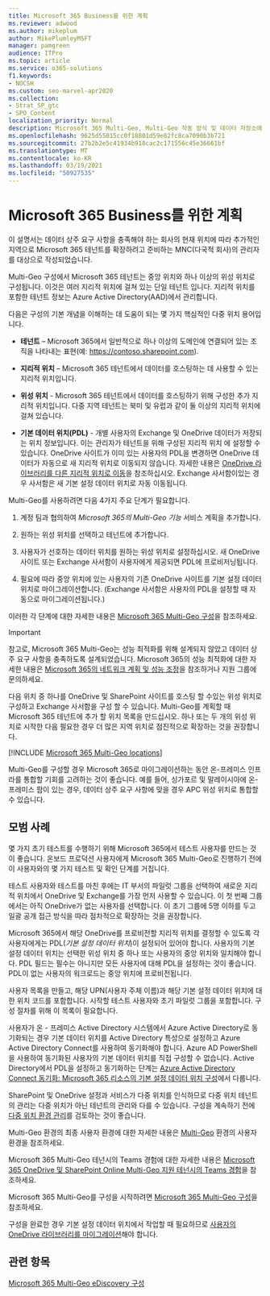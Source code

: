 ```yaml
---
title: Microsoft 365 Business를 위한 계획
ms.reviewer: adwood
ms.author: mikeplum
author: MikePlumleyMSFT
manager: pamgreen
audience: ITPro
ms.topic: article
ms.service: o365-solutions
f1.keywords:
- NOCSH
ms.custom: seo-marvel-apr2020
ms.collection:
- Strat_SP_gtc
- SPO_Content
localization_priority: Normal
description: Microsoft 365 Multi-Geo, Multi-Geo 작동 방식 및 데이터 저장소에 사용할 수 있는 지리적 위치에 대해 알아봅니다.
ms.openlocfilehash: 9625d55015cc0f18801d59e82fc8ca7090b3b721
ms.sourcegitcommit: 27b2b2e5c41934b918cac2c171556c45e36661bf
ms.translationtype: MT
ms.contentlocale: ko-KR
ms.lasthandoff: 03/19/2021
ms.locfileid: "50927535"
---
```

# <a name="plan-for-microsoft-365-multi-geo"></a>Microsoft 365 Business를 위한 계획

이 설명서는 데이터 상주 요구 사항을 충족해야 하는 회사의 현재 위치에 따라 추가적인 지역으로 Microsoft 365 테넌트를 확장하려고 준비하는 MNC(다국적 회사)의 관리자를 대상으로 작성되었습니다.

Multi-Geo 구성에서 Microsoft 365 테넌트는 중앙 위치와 하나 이상의 위성 위치로 구성됩니다. 이것은 여러 지리적 위치에 걸쳐 있는 단일 테넌트
입니다. 지리적 위치를 포함한 테넌트 정보는 Azure Active Directory(AAD)에서 관리합니다.

다음은 구성의 기본 개념을 이해하는 데 도움이 되는 몇 가지 핵심적인 다중 위치 용어입니다.

-   **테넌트** – Microsoft 365에서 일반적으로 하나 이상의 도메인에 연결되어 있는 조직을 나타내는 표현(예: https://contoso.sharepoint.com). 

-   **지리적 위치** – Microsoft 365 테넌트에서 데이터를 호스팅하는 데 사용할 수 있는 지리적 위치입니다.

-   **위성 위치** - Microsoft 365 테넌트에서 데이터를 호스팅하기 위해 구성한 추가 지리적 위치입니다. 다중 지역 테넌트는 북미 및 유럽과 같이 둘 이상의 지리적 위치에 걸쳐 있습니다.

-   **기본 데이터 위치(PDL)** - 개별 사용자의 Exchange 및 OneDrive 데이터가 저장되는 위치 정보입니다. 이는 관리자가 테넌트을 위해 구성된 지리적 위치 에 설정할 수 있습니다. OneDrive 사이트가 이미 있는 사용자의 PDL을 변경하면 OneDrive 데이터가 자동으로 새 지리적 위치로 이동되지 않습니다. 자세한 내용은 [OneDrive 라이브러리를 다른 지리적 위치로 이동](move-onedrive-between-geo-locations.md)을 참조하십시오. Exchange 사서함이있는 경우 사서함은 새 기본 설정 데이터 위치로 자동 이동됩니다.

Multi-Geo를 사용하려면 다음 4가지 주요 단계가 필요합니다.

1.  계정 팀과 협의하여 _Microsoft 365의 Multi-Geo 기능_ 서비스 계획을 추가합니다.

2.  원하는 위성 위치를 선택하고 테넌트에 추가합니다.

3.  사용자가 선호하는 데이터 위치를 원하는 위성 위치로 설정하십시오. 새 OneDrive 사이트 또는 Exchange 사서함이 사용자에게 제공되면 PDL에 프로비저닝됩니다.

4.  필요에 따라 중앙 위치에 있는 사용자의 기존 OneDrive 사이트를 기본 설정 데이터 위치로 마이그레이션합니다. (Exchange 사서함은 사용자의 PDL을 설정할 때 자동으로 마이그레이션됩니다.)

이러한 각 단계에 대한 자세한 내용은 [Microsoft 365 Multi-Geo 구성](multi-geo-tenant-configuration.md)을 참조하세요.

> [!IMPORTANT]
> 참고로, Microsoft 365 Multi-Geo는 성능 최적화를 위해 설계되지 않았고 데이터 상주 요구 사항을 충족하도록 설계되었습니다. Microsoft 365의 성능 최적화에 대한 자세한 내용은 [Microsoft 365의 네트워크 계획 및 성능 조정](https://support.office.com/article/e5f1228c-da3c-4654-bf16-d163daee8848)을 참조하거나 지원 그룹에 문의하세요.

다음 위치 중 하나를 OneDrive 및 SharePoint 사이트를 호스팅 할 수있는 위성 위치로 구성하고 Exchange 사서함을 구성 할 수 있습니다. Multi-Geo를 계획할 때 Microsoft 365 테넌트에 추가 할 위치 목록을 만드십시오. 하나 또는 두 개의 위성 위치로 시작한 다음 필요한 경우 더 많은 지역 위치로 점진적으로 확장하는 것을 권장합니다.

[!INCLUDE [Microsoft 365 Multi-Geo locations](../includes/microsoft-365-multi-geo-locations.md)]

Multi-Geo를 구성할 경우 Microsoft 365로 마이그레이션하는 동안 온-프레미스 인프라를 통합할 기회를 고려하는 것이 좋습니다. 예를 들어, 싱가포르 및 말레이시아에 온-프레미스 팜이 있는 경우, 데이터 상주 요구 사항에 맞을 경우 APC 위성 위치로 통합할 수 있습니다.

## <a name="best-practices"></a>모범 사례

몇 가지 초기 테스트를 수행하기 위해 Microsoft 365에서 테스트 사용자를 만드는 것이 좋습니다. 온보드 프로덕션 사용자에게 Microsoft 365 Multi-Geo로 진행하기 전에 이 사용자와의 몇 가지 테스트 및 확인 단계를 거칩니다.

테스트 사용자와 테스트를 마친 후에는 IT 부서의 파일럿 그룹을 선택하여 새로운 지리적 위치에서 OneDrive 및 Exchange를 가장 먼저 사용할 수 있습니다. 이 첫 번째 그룹에서는 아직 OneDrive가 없는 사용자를 선택합니다. 이 초기 그룹에 5명 이하를 두고 일괄 공개 접근 방식을 따라 점차적으로 확장하는 것을 권장합니다.

Microsoft 365에서 해당 OneDrive를 프로비전할 지리적 위치를 결정할 수 있도록 각 사용자에게는 PDL(*기본 설정 데이터 위치*)이 설정되어 있어야 합니다. 사용자의 기본 설정 데이터 위치는 선택한 위성 위치 중 하나 또는 사용자의 중앙 위치와 일치해야 합니다. PDL 필드는 필수는 아니지만 모든 사용자에 대해 PDL을 설정하는 것이 좋습니다. PDL이 없는 사용자의 워크로드는 중앙 위치에 프로비전됩니다.

사용자 목록을 만들고, 해당 UPN(사용자 주체 이름)과 해당 기본 설정 데이터 위치에 대한 위치 코드를 포함합니다. 시작할 테스트 사용자와 초기 파일럿 그룹을 포함합니다. 구성 절차를 위해 이 목록이 필요합니다.

사용자가 온 - 프레미스 Active Directory 시스템에서 Azure Active Directory로 동기화되는 경우 기본 데이터 위치를 Active Directory 특성으로 설정하고 Azure Active Directory Connect를 사용하여 동기화해야 합니다. Azure AD PowerShell을 사용하여 동기화된 사용자의 기본 데이터 위치를 직접 구성할 수 없습니다. Active Directory에서 PDL을 설정하고 동기화하는 단계는 [Azure Active Directory Connect 동기화: Microsoft 365 리소스의 기본 설정 데이터 위치 구성](/azure/active-directory/connect/active-directory-aadconnectsync-feature-preferreddatalocation)에서 다룹니다.

SharePoint 및 OneDrive 설정과 서비스가 다중 위치를 인식하므로 다중 위치 테넌트의 관리는 다중 위치가 아닌 테넌트의 관리와 다를 수 있습니다. 구성을 계속하기 전에 [다중 위치 환경 관리](administering-a-multi-geo-environment.md)를 검토하는 것이 좋습니다.

Multi-Geo 환경의 최종 사용자 환경에 대한 자세한 내용은 [Multi-Geo](multi-geo-user-experience.md) 환경의 사용자 환경을 참조하세요.

Microsoft 365 Multi-Geo 테넌시의 Teams 경험에 대한 자세한 내용은 [Microsoft 365 OneDrive 및 SharePoint Online Multi-Geo 지원 테넌시의 Teams 경험](/microsoftteams/teams-experience-o365odb-spo-multi-geo)을 참조하세요.

Microsoft 365 Multi-Geo를 구성을 시작하려면 [Microsoft 365 Multi-Geo 구성](multi-geo-tenant-configuration.md)을 참조하세요.

구성을 완료한 경우 기본 설정 데이터 위치에서 작업할 때 필요하므로 [사용자의 OneDrive 라이브러리를 마이그레이션](move-onedrive-between-geo-locations.md)해야 합니다.

## <a name="related-topics"></a>관련 항목

[Microsoft 365 Multi-Geo eDiscovery 구성](./multi-geo-ediscovery-configuration.md)